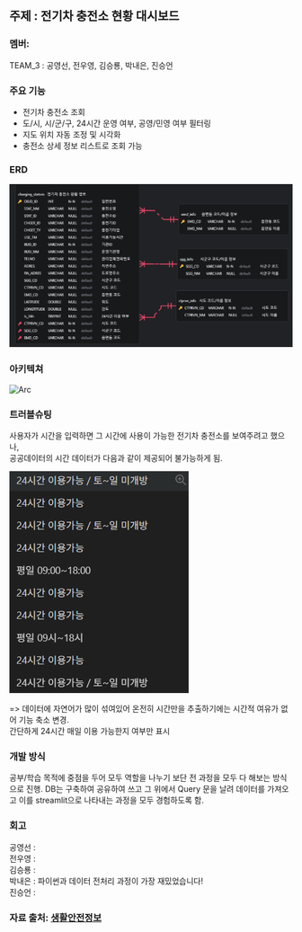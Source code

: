 ## 주제 : 전기차 충전소 현황 대시보드

### 멤버:
TEAM_3 : 공영선, 전우영, 김승룡, 박내은, 진승언

### 주요 기능
- 전기차 충전소 조회
- 도/시, 시/군/구, 24시간 운영 여부, 공영/민영 여부 필터링
- 지도 위치 자동 조정 및 시각화
- 충전소 상세 정보 리스트로 조회 가능


### ERD
![ERD diagram](src/queries/data/image.png)

### 아키텍쳐

![Arc](src/queries/data/image3.png)



### 트러블슈팅

사용자가 시간을 입력하면 그 시간에 사용이 가능한 전기차 충전소를 보여주려고 했으나,  
공공데이터의 시간 데이터가 다음과 같이 제공되어 불가능하게 됨.

![Data ex](src/queries/data/image2.png)  

=> 데이터에 자연어가 많이 섞여있어 온전히 시간만을 추출하기에는 시간적 여유가 없어 기능 축소 변경.  
간단하게 24시간 매일 이용 가능한지 여부만 표시


### 개발 방식

공부/학습 목적에 중점을 두어 모두 역할을 나누기 보단 전 과정을 모두 다 해보는 방식으로 진행. DB는 구축하여 공유하여 쓰고 그 위에서 Query 문을 날려 데이터를 가져오고 이를 streamlit으로 나타내는 과정을 모두 경험하도록 함.

### 회고
공영선 :  
전우영 :  
김승룡 :  
박내은 : 파이썬과 데이터 전처리 과정이 가장 재밌었습니다!   
진승언 :  

### 자료 출처: [생활안전정보](https://safemap.go.kr/opna/data/dataView.do?objtId=118)




